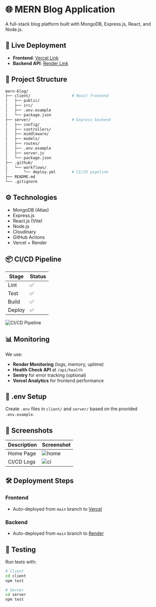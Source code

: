 # 🌐 MERN Blog Application

A full-stack blog platform built with MongoDB, Express.js, React, and Node.js.

## 🚀 Live Deployment

- **Frontend**: [Vercel Link](https://mern-blog-azure.vercel.app/)
- **Backend API**: [Render Link](https://mern-blog-qewr.onrender.com)

## 📁 Project Structure
```bash
mern-blog/
├── client/                  # React frontend
│   ├── public/
│   ├── src/
│   ├── .env.example
│   └── package.json
├── server/                  # Express backend
│   ├── config/
│   ├── controllers/
│   ├── middleware/
│   ├── models/
│   ├── routes/
│   ├── .env.example
│   ├── server.js
│   └── package.json
├── .github/
│   └── workflows/
│       └── deploy.yml       # CI/CD pipeline
├── README.md
└── .gitignore
```


## ⚙️ Technologies
- MongoDB (Atlas)
- Express.js
- React.js (Vite)
- Node.js
- Cloudinary
- GitHub Actions
- Vercel + Render

## 📦 CI/CD Pipeline

| Stage | Status |
|-------|--------|
| Lint  | ✅      |
| Test  | ✅      |
| Build | ✅      |
| Deploy | ✅     |

![CI/CD Pipeline](./screenshots/cicd.png)

## 📊 Monitoring

We use:
- **Render Monitoring** (logs, memory, uptime)
- **Health Check API** at `/api/health`
- **Sentry** for error tracking (optional)
- **Vercel Analytics** for frontend performance

## 📁 .env Setup

Create `.env` files in `client/` and `server/` based on the provided `.env.example`.

## 📸 Screenshots

| Description | Screenshot |
|-------------|------------|
| Home Page | ![home](./screenshot/Home.png) |
| CI/CD Logs | ![ci](./screenshot/backend.png) |

## 🛠️ Deployment Steps

### Frontend
- Auto-deployed from `main` branch to [Vercel](https://vercel.com)

### Backend
- Auto-deployed from `main` branch to [Render](https://render.com)

## 🧪 Testing
Run tests with:

```bash
# Client
cd client
npm test

# Server
cd server
npm test
